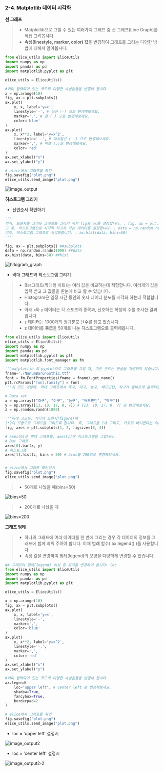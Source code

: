 ### 2-4. Matplotlib 데이터 시각화

**선 그래프**

> * Matplotlib으로 그릴 수 있는 여러가지 그래프 중 선 그래프(Line Graph)를 직접 그려봅시다.
> * **속성(linestyle, marker, color) 값**을 변경하여 그래프를 그리는 다양한 방법에 대해서 알아봅시다.

```python
from elice_utils import EliceUtils
import numpy as np
import pandas as pd
import matplotlib.pyplot as plt

elice_utils = EliceUtils()

#이미 입력되어 있는 코드의 다양한 속성값들을 변경해 봅시다.
x = np.arange(10)
fig, ax = plt.subplots()
ax.plot(
    x, x, label='y=x',
    linestyle='-', # 실선 (-) 으로 변경해보세요.
    marker='.', # 점 (.) 으로 변경해보세요.
    color='blue'
)
ax.plot(
    x, x**2, label='y=x^2',
    linestyle='-.', # 대시점선 (-.) 으로 변경해보세요.
    marker=',', # 픽셀 (,)로 변경해보세요.
    color='red'
)
ax.set_xlabel("x")
ax.set_ylabel("y")

# elice에서 그래프를 확인
fig.savefig("plot.png")
elice_utils.send_image("plot.png")
```

![image_output](.\image_output.png)

**히스토그램 그리기**

- 선언순서 확인하기 

```python
'''
먼저, 도화지를 그리듯 그래프를 그리기 위한 fig와 ax를 설정합니다. : fig, ax = plt.subplots()
그 후, 히스토그램으로 시각화 하고자 하는 데이터를 설정합니다. : data = np.random.randn(1000)
이후, 히스토그램 그래프로 시각화합니다. : ax.hist(data, bins=50)
'''

fig, ax = plt.subplots() ##subplots
data = np.random.randn(1000) ##data
ax.hist(data, bins=50) ##hist
```

![hitogram_graph](.\hitogram_graph.png)

- 막대 그래프와 히스토그램 그리기

> * Bar그래프(막대형 차트)는 여러 값을 비교하는데 적합합니다. 여러개의 값을 입력 받고 그 값들을 한눈에 비교 할 수 있습니다.
> * Histogram은 일정 시간 동안의 숫자 데이터 분포를 시각화 하는데 적합합니다.
> * 아래 `x`와 `y` 데이터는 각 스포츠의 종목과, 선호하는 학생의 수를 조사한 결과입니다.
> * `z` 데이터는 1000개의 정규분포 난수를 담고 있습니다.
> * z 데이터를 **등급**을 50개로 나눈 히스토그램으로 출력해봅니다.

```python
from elice_utils import EliceUtils
elice_utils = EliceUtils()
import numpy as np
import pandas as pd
import matplotlib.pyplot as plt
import matplotlib.font_manager as fm

'''matplotlib 의 pyplot으로 그래프를 그릴 때, 기본 폰트는 한글을 지원하지 않습니다. 아래는 한글을 지원하는 나눔바른고딕 폰트로 바꾼 코드입니다.'''
fname='./NanumBarunGothic.ttf'
font = fm.FontProperties(fname = fname).get_name()
plt.rcParams["font.family"] = font
'''위 코드 덕분에, 막대 그래프에서 축구, 야구, 농구, 배드민턴, 탁구가 올바르게 출력되었습니다.'''

# Data set
x = np.array(["축구", "야구", "농구", "배드민턴", "탁구"])
y = np.array([13, 10, 17, 8, 7]) # [13, 10, 17, 8, 7] 로 변경해보세요.
z = np.random.randn(1000)

'''아래 코드는, 하나의 도화지(figure)에
1*2의 모양으로 그래프를 그리도록 합니다. 즉, 그래프를 2개 그리고, 가로로 배치한다는 의미입니다.'''
fig, axes = plt.subplots(1, 2, figsize=(8, 4)) 

# axes[0]은 막대 그래프를, axes[1]은 히스토그램을 그립니다.
# Bar 그래프
axes[0].bar(x, y)
# 히스토그램
axes[1].hist(z, bins = 50) # bins를 200으로 변경해보세요.


# elice에서 그래프 확인하기
fig.savefig("plot.png")
elice_utils.send_image("plot.png")
```

> - 50개로 나눴을 때(bins=50)

![bins=50](.\bins=50.png)

> * 200개로 나눴을 때 

![bins=200](.\bins=200.png)

**그래프 범례**

> * 하나의 그래프에 여러 데이터를 한 번에 그리는 경우 각 데이터의 정보를 그래프에 함께 띄워 주어야 합니다. 이때 범례 함수( ax.legend() )를 사용합니다. 
> * 속성 값을 변경하여 범례(legend)의 모양을 다양하게 변경할 수 있습니다.

```python
## 그래프의 범례(legend) 속성 중 위치를 변경하여 봅시다: loc
from elice_utils import EliceUtils
import numpy as np
import pandas as pd
import matplotlib.pyplot as plt

elice_utils = EliceUtils()

x = np.arange(10)
fig, ax = plt.subplots()
ax.plot(
    x, x, label='y=x',
    linestyle='-',
    marker='.',
    color='blue'
)
ax.plot(
    x, x**2, label='y=x^2',
    linestyle='-.',
    marker=',',
    color='red'
)
ax.set_xlabel("x")
ax.set_ylabel("y")

#이미 입력되어 있는 코드의 다양한 속성값들을 변경해 봅시다.
ax.legend(
    loc='upper left', # center left 로 변경해보세요.
    shadow=True,
    fancybox=True,
    borderpad=2
)

# elice에서 그래프를 확인
fig.savefig("plot.png")
elice_utils.send_image("plot.png")
```

- loc = 'upper left' 설정시

![image_output2](.\image_output2-1.png)

- loc = 'center left' 설정시

![image_output2-2](E:.\image_output2-2.png)




